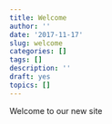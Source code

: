 ```yaml
---
title: Welcome
author: ''
date: '2017-11-17'
slug: welcome
categories: []
tags: []
description: ''
draft: yes
topics: []
---
```


Welcome to our new site

